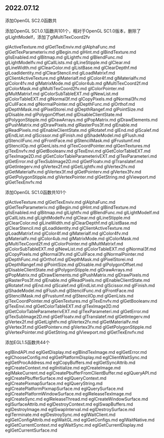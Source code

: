 ## 2022.07.12

添加OpenGL SC2.0函数共



添加OpenGL SC1.0.1函数共101个，相对于OpenGL SC1.0版本，删除了glLightModelf，添加了glMultiTexCoord2fv

glActiveTexture.md                glGetTexEnviv.md
glAlphaFunc.md                    glGetTexParameteriv.md
glBegin.md                        glHint.md
glBindTexture.md                  glIsEnabled.md
glBitmap.md                       glLightfv.md
glBlendFunc.md                    glLightModelfv.md
glCallLists.md                    glLineStipple.md
glClear.md                        glLineWidth.md
glClearColor.md                   glListBase.md
glClearDepthf.md                  glLoadIdentity.md
glClearStencil.md                 glLoadMatrixf.md
glClientActiveTexture.md          glMaterialf.md
glColor4f.md                      glMaterialfv.md
glColor4fv.md                     glMatrixMode.md
glColor4ub.md                     glMultiTexCoord2f.md
glColorMask.md                    glMultiTexCoord2fv.md
glColorPointer.md                 glMultMatrixf.md
glColorSubTableEXT.md             glNewList.md
glColorTableEXT.md                glNormal3f.md
glCopyPixels.md                   glNormal3fv.md
glCullFace.md                     glNormalPointer.md
glDepthFunc.md                    glOrthof.md
glDepthMask.md                    glPixelStorei.md
glDepthRangef.md                  glPointSize.md
glDisable.md                      glPolygonOffset.md
glDisableClientState.md           glPolygonStipple.md
glDrawArrays.md                   glPopMatrix.md
glDrawElements.md                 glPushMatrix.md
glDrawPixels.md                   glRasterPos3f.md
glEnable.md                       glReadPixels.md
glEnableClientState.md            glRotatef.md
glEnd.md                          glScalef.md
glEndList.md                      glScissor.md
glFinish.md                       glShadeModel.md
glFlush.md                        glStencilFunc.md
glFrontFace.md                    glStencilMask.md
glFrustumf.md                     glStencilOp.md
glGenLists.md                     glTexCoordPointer.md
glGenTextures.md                  glTexEnvfv.md
glGetBooleanv.md                  glTexEnvi.md
glGetColorTableEXT.md             glTexImage2D.md
glGetColorTableParameterivEXT.md  glTexParameteri.md
glGetError.md                     glTexSubImage2D.md
glGetFloatv.md                    glTranslatef.md
glGetIntegerv.md                  glVertex2f.md
glGetLightfv.md                   glVertex2fv.md
glGetMaterialfv.md                glVertex3f.md
glGetPointerv.md                  glVertex3fv.md
glGetPolygonStipple.md            glVertexPointer.md
glGetString.md                    glViewport.md
glGetTexEnvfv.md


添加OpenGL SC1.0函数共101个

glActiveTexture.md                glGetTexEnviv.md
glAlphaFunc.md                    glGetTexParameteriv.md
glBegin.md                        glHint.md
glBindTexture.md                  glIsEnabled.md
glBitmap.md                       glLightfv.md
glBlendFunc.md                    glLightModelf.md
glCallLists.md                    glLightModelfv.md
glClear.md                        glLineStipple.md
glClearColor.md                   glLineWidth.md
glClearDepthf.md                  glListBase.md
glClearStencil.md                 glLoadIdentity.md
glClientActiveTexture.md          glLoadMatrixf.md
glColor4f.md                      glMaterialf.md
glColor4fv.md                     glMaterialfv.md
glColor4ub.md                     glMatrixMode.md
glColorMask.md                    glMultiTexCoord2f.md
glColorPointer.md                 glMultMatrixf.md
glColorSubTableEXT.md             glNewList.md
glColorTableEXT.md                glNormal3f.md
glCopyPixels.md                   glNormal3fv.md
glCullFace.md                     glNormalPointer.md
glDepthFunc.md                    glOrthof.md
glDepthMask.md                    glPixelStorei.md
glDepthRangef.md                  glPointSize.md
glDisable.md                      glPolygonOffset.md
glDisableClientState.md           glPolygonStipple.md
glDrawArrays.md                   glPopMatrix.md
glDrawElements.md                 glPushMatrix.md
glDrawPixels.md                   glRasterPos3f.md
glEnable.md                       glReadPixels.md
glEnableClientState.md            glRotatef.md
glEnd.md                          glScalef.md
glEndList.md                      glScissor.md
glFinish.md                       glShadeModel.md
glFlush.md                        glStencilFunc.md
glFrontFace.md                    glStencilMask.md
glFrustumf.md                     glStencilOp.md
glGenLists.md                     glTexCoordPointer.md
glGenTextures.md                  glTexEnvfv.md
glGetBooleanv.md                  glTexEnvi.md
glGetColorTableEXT.md             glTexImage2D.md
glGetColorTableParameterivEXT.md  glTexParameteri.md
glGetError.md                     glTexSubImage2D.md
glGetFloatv.md                    glTranslatef.md
glGetIntegerv.md                  glVertex2f.md
glGetLightfv.md                   glVertex2fv.md
glGetMaterialfv.md                glVertex3f.md
glGetPointerv.md                  glVertex3fv.md
glGetPolygonStipple.md            glVertexPointer.md
glGetString.md                    glViewport.md
glGetTexEnvfv.md


添加EGL1.5函数共44个

eglBindAPI.md                        eglGetDisplay.md
eglBindTexImage.md                   eglGetError.md
eglChooseConfig.md                   eglGetPlatformDisplay.md
eglClientWaitSync.md                 eglGetProcAddress.md
eglCopyBuffers.md                    eglGetSyncAttrib.md
eglCreateContext.md                  eglInitialize.md
eglCreateImage.md                    eglMakeCurrent.md
eglCreatePbufferFromClientBuffer.md  eglQueryAPI.md
eglCreatePbufferSurface.md           eglQueryContext.md
eglCreatePixmapSurface.md            eglQueryString.md
eglCreatePlatformPixmapSurface.md    eglQuerySurface.md
eglCreatePlatformWindowSurface.md    eglReleaseTexImage.md
eglCreateSync.md                     eglReleaseThread.md
eglCreateWindowSurface.md            eglSurfaceAttrib.md
eglDestroyContext.md                 eglSwapBuffers.md
eglDestroyImage.md                   eglSwapInterval.md
eglDestroySurface.md                 eglTerminate.md
eglDestroySync.md                    eglWaitClient.md
eglGetConfigAttrib.md                eglWaitGL.md
eglGetConfigs.md                     eglWaitNative.md
eglGetCurrentContext.md              eglWaitSync.md
eglGetCurrentDisplay.md
eglGetCurrentSurface.md
